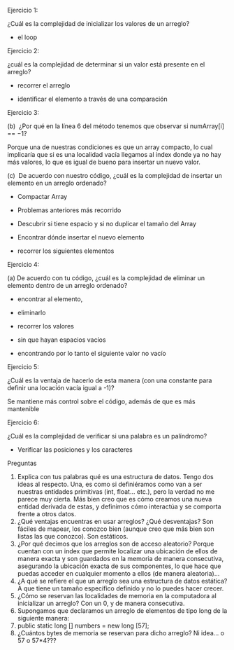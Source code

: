 Ejercicio 1:

¿Cuál es la complejidad de inicializar los valores de un arreglo?

- el loop

Ejercicio 2:

¿cuál es la complejidad de determinar si un valor está presente en el arreglo?

- recorrer el arreglo

- identificar el elemento a través de una comparación

Ejercicio 3:

(b)  ¿Por qué en la línea 6 del método tenemos que observar si numArray\[i\] == −1?

Porque una de nuestras condiciones es que un array compacto, lo cual implicaría que si es una localidad vacía llegamos al index donde ya no hay más valores, lo que es igual de bueno para insertar un nuevo valor.

(c)  De acuerdo con nuestro código, ¿cuál es la complejidad de insertar un elemento en un arreglo ordenado?

- Compactar Array

- Problemas anteriores más recorrido

- Descubrir si tiene espacio y si no duplicar el tamaño del Array

- Encontrar dónde insertar el nuevo elemento

- recorrer los siguientes elementos

Ejercicio 4:

(a) De acuerdo con tu código, ¿cuál es la complejidad de eliminar un elemento dentro de un arreglo ordenado?

- encontrar al elemento,

- eliminarlo

- recorrer los valores

- sin que hayan espacios vacíos

- encontrando por lo tanto el siguiente valor no vacío

Ejercicio 5:

¿Cuál es la ventaja de hacerlo de esta manera (con una constante para definir una locación vacía igual a -1)?

Se mantiene más control sobre el código, además de que es más mantenible

Ejercicio 6:

¿Cuál es la complejidad de verificar si una palabra es un palíndromo?

- Verificar las posiciones y los caracteres

Preguntas

1.  Explica con tus palabras qué es una estructura de datos. Tengo dos ideas al respecto. Una, es como si definiéramos como van a ser nuestras entidades primitivas (int, float… etc.), pero la verdad no me parece muy cierta. Más bien creo que es cómo creamos una nueva entidad derivada de estas, y definimos cómo interactúa y se comporta frente a otros datos.
2.  ¿Qué ventajas encuentras en usar arreglos? ¿Qué desventajas? Son fáciles de mapear, los conozco bien (aunque creo que más bien son listas las que conozco). Son estáticos.
3.  ¿Por qué decimos que los arreglos son de acceso aleatorio? Porque cuentan con un index que permite localizar una ubicación de ellos de manera exacta y son guardados en la memoria de manera consecutiva, asegurando la ubicación exacta de sus componentes, lo que hace que puedas acceder en cualquier momento a ellos (de manera aleatoria)…
4.  ¿A qué se refiere el que un arreglo sea una estructura de datos estática? A que tiene un tamaño específico definido y no lo puedes hacer crecer.
5.  ¿Cómo se reservan las localidades de memoria en la computadora al inicializar un arreglo? Con un 0, y de manera consecutiva.
6.  Supongamos que declaramos un arreglo de elementos de tipo long de la siguiente manera:
7.  public static long \[\] numbers = new long \[57\];
8.  ¿Cuántos bytes de memoria se reservan para dicho arreglo? Ni idea… o 57 o 57\*4???
